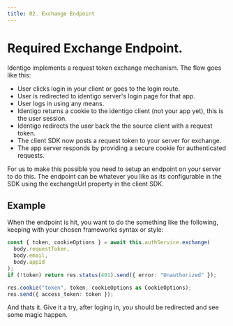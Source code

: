 ```yaml
---
title: 02. Exchange Endpoint
---
```

# Required Exchange Endpoint.

Identigo implements a request token exchange mechanism. The flow goes like this:

- User clicks login in your client or goes to the login route.
- User is redirected to identigo server's login page for that app.
- User logs in using any means.
- Identigo returns a cookie to the identigo client (not your app yet), this is the user session.
- Identigo redirects the user back the the source client with a request token.
- The client SDK now posts a request token to your server for exchange.
- The app server responds by providing a secure cookie for authenticated requests.

For us to make this possible you need to setup an endpoint on your server to do this.
The endpoint can be whatever you like as its configurable in the SDK using the exchangeUrl property in the client SDK.

## Example

When the endpoint is hit, you want to do the something like the following, keeping with your chosen frameworks syntax or style:

```typescript
const { token, cookieOptions } = await this.authService.exchange(
  body.requestToken,
  body.email,
  body.appId
);
if (!token) return res.status(401).send({ error: "Unauthorized" });

res.cookie("token", token, cookieOptions as CookieOptions);
res.send({ access_token: token });
```

And thats it. Give it a try, after loging in, you should be redirected and see some magic happen.